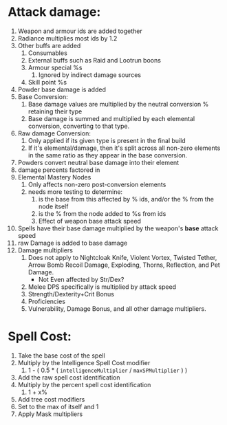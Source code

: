 # Attack damage:
1. Weapon and armour ids are added together
2. Radiance multiplies most ids by 1.2
3. Other buffs are added
	1. Consumables
	2. External buffs such as Raid and Lootrun boons
	3. Armour special %s
		1. Ignored by indirect damage sources
	4. Skill point %s
4. Powder base damage is added
5. Base Conversion:
	1. Base damage values are multiplied by the neutral conversion % retaining their type
	2. Base damage is summed and multiplied by each elemental conversion, converting to that type.
6. Raw damage Conversion:
	1. Only applied if its given type is present in the final build
	2. If it's elemental/damage, then it's split across all non-zero elements in the same ratio as they appear in the base conversion.
7. Powders convert neutral base damage into their element
8. damage percents factored in
9. Elemental Mastery Nodes
	1. Only affects non-zero post-conversion elements
	2. needs more testing to determine:
		1. is the base from this affected by % ids, and/or the % from the node itself
		2. is the % from the node added to %s from ids
		3. Effect of weapon base attack speed
10. Spells have their base damage multiplied by the weapon's **base** attack speed
11. raw Damage is added to base damage
12. Damage multipliers
	1. Does not apply to  Nightcloak Knife, Violent Vortex, Twisted Tether, Arrow Bomb Recoil Damage, Exploding, Thorns, Reflection, and Pet Damage.
		- Not Even affected by Str/Dex?
	2. Melee DPS specifically is multiplied by attack speed
	3. Strength/Dexterity+Crit Bonus
	4. Proficiencies
	5. Vulnerability, Damage Bonus, and all other damage multipliers.
# Spell Cost:
1. Take the base cost of the spell
2. Multiply by the Intelligence Spell Cost modifier
	1. 1 - ( 0.5 \* ( `intelligenceMultiplier` / `maxSPMultiplier` ) )
3. Add the raw spell cost identification
4. Multiply by the percent spell cost identification
	1. 1 + x%
5. Add tree cost modifiers
6. Set to the max of itself and 1
7. Apply Mask multipliers